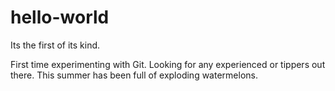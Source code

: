 # hello-world
Its the first of its kind.

First time experimenting with Git. Looking for any experienced or tippers out there.
This summer has been full of exploding watermelons.
